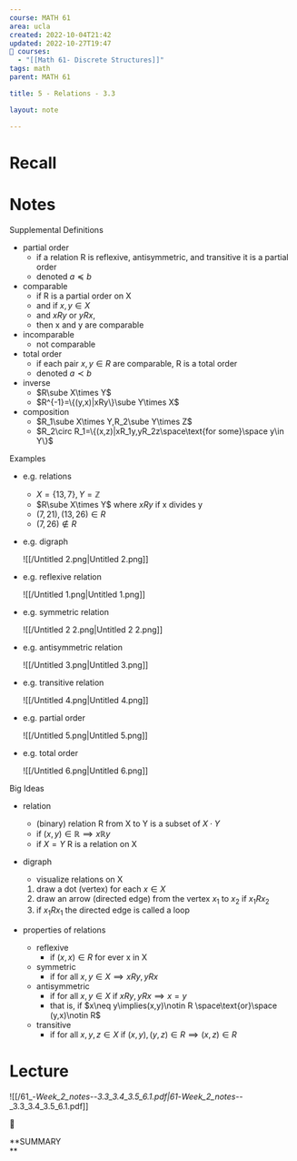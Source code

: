 ```yaml
---
course: MATH 61
area: ucla
created: 2022-10-04T21:42
updated: 2022-10-27T19:47
📕 courses:
  - "[[Math 61- Discrete Structures]]"
tags: math
parent: MATH 61

title: 5 - Relations - 3.3

layout: note

---
```

# Recall

# Notes

Supplemental Definitions

- partial order
    - if a relation R is reflexive, antisymmetric, and transitive it is a partial order
    - denoted $a \preceq b$﻿
- comparable
    - if R is a partial order on X
    - and if $x,y\in X$﻿
    - and $xRy$﻿ or $yRx$﻿,
    - then x and y are comparable
- incomparable
    - not comparable
- total order
    - if each pair $x,y\in R$﻿ are comparable, R is a total order
    - denoted $a\prec b$﻿
- inverse
    - $R\sube X\times Y$﻿
    - $R^{-1}=\{(y,x)|xRy\}\sube Y\times X$﻿
- composition
    - $R_1\sube X\times Y,R_2\sube Y\times Z$﻿
    - $R_2\circ R_1=\{(x,z)|xR_1y,yR_2z\space\text{for some}\space y\in Y\}$﻿

Examples

- e.g. relations
    - $X=\{13,7\},Y=\mathbb{Z}$﻿
    - $R\sube X\times Y$﻿ where $xRy$﻿ if x divides y
    - $(7,21),(13,26)\in R$﻿
    - $(7,26)\notin R$﻿
- e.g. digraph
    
    ![[/Untitled 2.png|Untitled 2.png]]
    
- e.g. reflexive relation
    
    ![[/Untitled 1.png|Untitled 1.png]]
    
- e.g. symmetric relation
    
    ![[/Untitled 2 2.png|Untitled 2 2.png]]
    
- e.g. antisymmetric relation
    
    ![[/Untitled 3.png|Untitled 3.png]]
    
- e.g. transitive relation
    
    ![[/Untitled 4.png|Untitled 4.png]]
    
- e.g. partial order
    
    ![[/Untitled 5.png|Untitled 5.png]]
    
- e.g. total order
    
    ![[/Untitled 6.png|Untitled 6.png]]
    

Big Ideas

- relation
    - (binary) relation R from X to Y is a subset of $X\cdot Y$﻿
    - if $(x,y)\in\mathbb{R}\implies x\mathbb{R}y$﻿
    - if $X=Y$﻿ R is a relation on X
- digraph
    
    - visualize relations on X
    
    1. draw a dot (vertex) for each $x\in X$﻿
    2. draw an arrow (directed edge) from the vertex $x_1$﻿ to $x_2$﻿ if $x_1Rx_2$﻿
    3. if $x_1Rx_1$﻿ the directed edge is called a loop
- properties of relations
    - reflexive
        - if $(x,x)\in R$﻿ for ever x in X
    - symmetric
        - if for all $x,y\in X\implies xRy,yRx$﻿
    - antisymmetric
        - if for all $x,y\in X$﻿ if $xRy,yRx\implies x=y$﻿
        - that is, if $x\neq y\implies(x,y)\notin R \space\text{or}\space (y,x)\notin R$﻿
    - transitive
        - if for all $x,y,z\in X$﻿ if $(x,y),(y,z)\in R\implies(x,z)\in R$﻿

# Lecture

![[/61_-_Week_2_notes_--_3.3_3.4_3.5_6.1.pdf|61_-_Week_2_notes_--_3.3_3.4_3.5_6.1.pdf]]

📌

**SUMMARY  
**